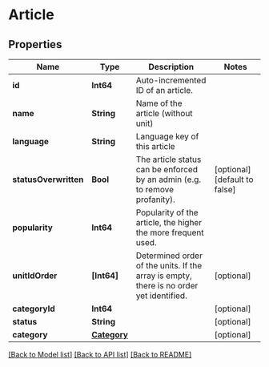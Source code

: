 # Article

## Properties
Name | Type | Description | Notes
------------ | ------------- | ------------- | -------------
**id** | **Int64** | Auto-incremented ID of an article. | 
**name** | **String** | Name of the article (without unit) | 
**language** | **String** | Language key of this article | 
**statusOverwritten** | **Bool** | The article status can be enforced by an admin (e.g. to remove profanity). | [optional] [default to false]
**popularity** | **Int64** | Popularity of the article, the higher the more frequent used. | 
**unitIdOrder** | **[Int64]** | Determined order of the units. If the array is empty, there is no order yet identified. | [optional] 
**categoryId** | **Int64** |  | [optional] 
**status** | **String** |  | [optional] 
**category** | [**Category**](Category.md) |  | [optional] 

[[Back to Model list]](../README.md#documentation-for-models) [[Back to API list]](../README.md#documentation-for-api-endpoints) [[Back to README]](../README.md)


